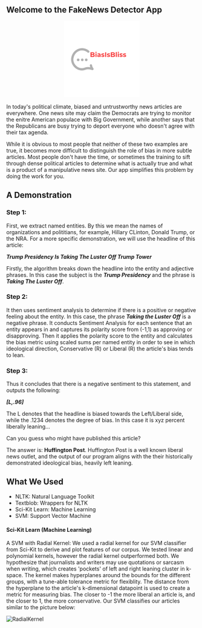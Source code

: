 ## Welcome to the FakeNews Detector App 
<div style="text-align:center"><img src="https://github.com/balee555/FakeNewsDetector/blob/master/src/logo.png" /></div>

In today's political climate, biased and untrustworthy news articles are everywhere. One news site may claim the Democrats are trying to monitor the enitre American populace with Big Government, while another says that the Republicans are busy trying to deport everyone who doesn't agree with their tax agenda. 

While it is obvious to most people that neither of these two examples are true, it becomes more difficult to distinguish the role of bias in more subtle articles. Most people don't have the time, or sometimes the training to sift through dense political articles to determine what is actually true and what is a product of a manipulative news site. Our app simplifies this problem by doing the work for you. 

## A Demonstration

### Step 1:
First, we extract named entities. By this we mean the names of organizations and polititians, for example, Hillary CLinton, Donald Trump, or the NRA. For a more specific demonstration, we will use the headline of this article:

***Trump Presidency Is Taking The Luster Off Trump Tower***

Firstly, the algorithm breaks down the headline into the entity and adjective phrases. In this case the subject is the ***Trump Presidency*** and the phrase is ***Taking The Luster Off***.

### Step 2:
It then uses sentiment analysis to determine if there is a positive or negative feeling about the entity. In this case, the phrase ***Taking the Luster Off*** is a negative phrase. It conducts Sentiment Analysis for each sentence that an entity appears in and captures its polarity score from (-1,1) as approving or disapproving. Then it applies the polarity score to the entity and calculates the bias metric using scaled sums per named entity in order to see in which ideological direction, Conservative (R) or Liberal (R) the article's bias tends to lean.

### Step 3:
Thus it concludes that there is a negative sentiment to this statement, and outputs the following:

***[L,.96]***

The L denotes that the headline is biased towards the Left/Liberal side, while the .1234 denotes the degree of bias. In this case it is xyz percent liberally leaning...

Can you guess who might have published this article? 

The answer is: **Huffington Post**. Huffington Post is a well known liberal news outlet, and the output of our program aligns with the their  historically demonstrated ideological bias, heavily left leaning. 


## What We Used
  - NLTK: Natural Language Toolkit
  - Textblob: Wrappers for NLTK
  - Sci-Kit Learn: Machine Learning
  - SVM: Support Vector Machine 

#### Sci-Kit Learn	(Machine Learning)
A SVM with Radial Kernel:
We used a radial kernel for our SVM classifier from Sci-Kit to derive and plot features of our corpus. We tested linear and polynomial kernels, however the radial kernel outperformed both. We hypothesize that journalists and writers may use quotations or sarcasm when writing, which creates 'pockets' of left and right leaning cluster in k-space. The kernel makes hyperplanes around the bounds for the different groups, with a tune-able tolerance metric for flexiblity. The distance from the hyperplane to the article's k-dimensional datapoint is used to create a metric for measuring bias. The closer to -1 the more liberal an article is, and the closer to 1, the more conservative. Our SVM classifies our articles similar to the picture below:

![RadialKernel](http://scikit-learn.org/stable/_images/sphx_glr_plot_svm_kernels_003.png)


